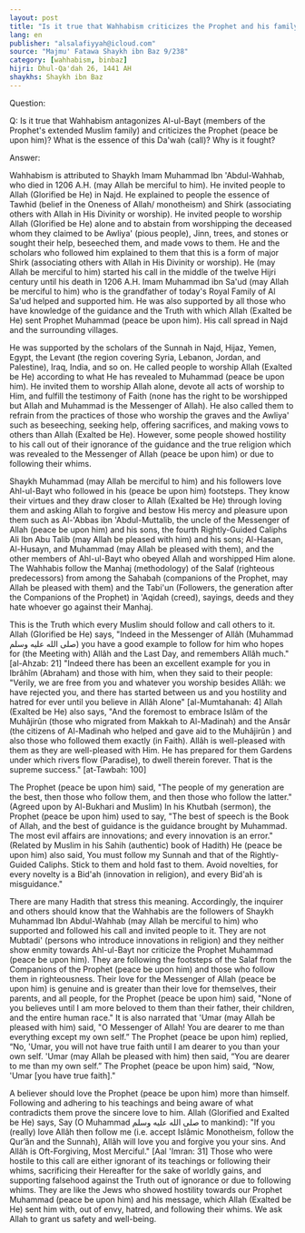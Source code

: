 ```yaml
---
layout: post
title: "Is it true that Wahhabism criticizes the Prophet and his family"
lang: en
publisher: "alsalafiyyah@icloud.com"
source: "Majmu' Fatawa Shaykh ibn Baz 9/238"
category: [wahhabism, binbaz]
hijri: Dhul-Qa'dah 26, 1441 AH
shaykhs: Shaykh ibn Baz
---
```


Question: 

Q: Is it true that Wahhabism antagonizes Al-ul-Bayt (members of the Prophet's extended Muslim family) and criticizes the Prophet (peace be upon him)? What is the essence of this Da'wah (call)? Why is it fought?

Answer: 

Wahhabism is attributed to Shaykh Imam Muhammad Ibn 'Abdul-Wahhab, who died in 1206 A.H. (may Allah be merciful to him). He invited people to Allah (Glorified be He) in Najd. He explained to people the essence of Tawhid (belief in the Oneness of Allah/ monotheism) and Shirk (associating others with Allah in His Divinity or worship). He invited people to worship Allah (Glorified be He) alone and to abstain from worshipping the deceased whom they claimed to be Awliya' (pious people), Jinn, trees, and stones or sought their help, beseeched them, and made vows to them. He and the scholars who followed him explained to them that this is a form of major Shirk (associating others with Allah in His Divinity or worship). He (may Allah be merciful to him) started his call in the middle of the twelve Hijri century until his death in 1206 A.H. Imam Muhammad ibn Sa'ud (may Allah be merciful to him) who is the grandfather of today's Royal Family of Al Sa'ud helped and supported him. He was also supported by all those who have knowledge of the guidance and the Truth with which Allah (Exalted be He) sent Prophet Muhammad (peace be upon him). His call spread in Najd and the surrounding villages. 


He was supported by the scholars of the Sunnah in Najd, Hijaz, Yemen, Egypt, the Levant (the region covering Syria, Lebanon, Jordan, and Palestine), Iraq, India, and so on. He called people to worship Allah (Exalted be He) according to what He has revealed to Muhammad (peace be upon him). He invited them to worship Allah alone, devote all acts of worship to Him, and fulfill the testimony of Faith (none has the right to be worshipped but Allah and Muhammad is the Messenger of Allah). He also called them to refrain from the practices of those who worship the graves and the Awliya' such as beseeching, seeking help, offering sacrifices, and making vows to others than Allah (Exalted be He). However, some people showed hostility to his call out of their ignorance of the guidance and the true religion which was revealed to the Messenger of Allah (peace be upon him) or due to following their whims. 

Shaykh Muhammad (may Allah be merciful to him) and his followers love Ahl-ul-Bayt who followed in his (peace be upon him) footsteps. They know their virtues and they draw closer to Allah (Exalted be He) through loving them and asking Allah to forgive and bestow His mercy and pleasure upon them such as Al-'Abbas ibn 'Abdul-Muttalib, the uncle of the Messenger of Allah (peace be upon him) and his sons, the fourth Rightly-Guided Caliphs Ali Ibn Abu Talib (may Allah be pleased with him) and his sons; Al-Hasan, Al-Husayn, and Muhammad (may Allah be pleased with them), and the other members of Ahl-ul-Bayt who obeyed Allah and worshipped Him alone. The Wahhabis follow the Manhaj (methodology) of the Salaf (righteous predecessors) from among the Sahabah (companions of the Prophet, may Allah be pleased with them) and the Tabi'un (Followers, the generation after the Companions of the Prophet) in 'Aqidah (creed), sayings, deeds and they hate whoever go against their Manhaj. 

This is the Truth which every Muslim should follow and call others to it. Allah (Glorified be He) says, "Indeed in the Messenger of Allâh (Muhammad صلى الله عليه وسلم) you have a good example to follow for him who hopes for (the Meeting with) Allâh and the Last Day, and remembers Allâh much." [al-Ahzab: 21] "Indeed there has been an excellent example for you in Ibrâhîm (Abraham) and those with him, when they said to their people: "Verily, we are free from you and whatever you worship besides Allâh: we have rejected you, and there has started between us and you hostility and hatred for ever until you believe in Allâh Alone" [al-Mumtahanah: 4] Allah (Exalted be He) also says, "And the foremost to embrace Islâm of the Muhâjirûn (those who migrated from Makkah to Al-Madinah) and the Ansâr (the citizens of Al-Madinah who helped and gave aid to the Muhâjirûn ) and also those who followed them exactly (in Faith). Allâh is well-pleased with them as they are well-pleased with Him. He has prepared for them Gardens under which rivers flow (Paradise), to dwell therein forever. That is the supreme success." [at-Tawbah: 100]

The Prophet (peace be upon him) said, "The people of my generation are the best, then those who follow them, and then those who follow the latter." (Agreed upon by Al-Bukhari and Muslim) In his Khutbah (sermon), the Prophet (peace be upon him) used to say, "The best of speech is the Book of Allah, and the best of guidance is the guidance brought by Muhammad. The most evil affairs are innovations; and every innovation is an error." (Related by Muslim in his Sahih (authentic) book of Hadith) He (peace be upon him) also said, You must follow my Sunnah and that of the Rightly-Guided Caliphs. Stick to them and hold fast to them. Avoid novelties, for every novelty is a Bid'ah (innovation in religion), and every Bid'ah is misguidance." 

There are many Hadith that stress this meaning. Accordingly, the inquirer and others should know that the Wahhabis are the followers of Shaykh Muhammad Ibn Abdul-Wahhab (may Allah be merciful to him) who supported and followed his call and invited people to it. They are not Mubtadi' (persons who introduce innovations in religion) and they neither show enmity towards Ahl-ul-Bayt nor criticize the Prophet Muhammad (peace be upon him). They are following the footsteps of the Salaf from the Companions of the Prophet (peace be upon him) and those who follow them in righteousness. Their love for the Messenger of Allah (peace be upon him) is genuine and is greater than their love for themselves, their parents, and all people, for the Prophet (peace be upon him) said, "None of you believes until I am more beloved to them than their father, their children, and the entire human race." It is also narrated that  'Umar (may Allah be pleased with him) said, "O Messenger of Allah! You are dearer to me than everything except my own self.” The Prophet (peace be upon him) replied, “No, 'Umar, you will not have true faith until I am dearer to you than your own self. 'Umar (may Allah be pleased with him) then said, “You are dearer to me than my own self.” The Prophet (peace be upon him) said, “Now, 'Umar [you have true faith]." 

A believer should love the Prophet (peace be upon him) more than himself. Following and adhering to his teachings and being aware of what contradicts them prove the sincere love to him. Allah (Glorified and Exalted be He) says, Say (O Muhammad صلى الله عليه وسلم to mankind): "If you (really) love Allâh then follow me (i.e. accept Islâmic Monotheism, follow the Qur’ân and the Sunnah), Allâh will love you and forgive you your sins. And Allâh is Oft-Forgiving, Most Merciful." [Aal 'Imran: 31] Those who were hostile to this call are either ignorant of its teachings or following their whims, sacrificing their Hereafter for the sake of worldly gains, and supporting falsehood against the Truth out of ignorance or due to following whims. They are like the Jews who showed hostility towards our Prophet Muhammad (peace be upon him) and his message, which Allah (Exalted be He) sent him with, out of envy, hatred, and following their whims. We ask Allah to grant us safety and well-being.






 
